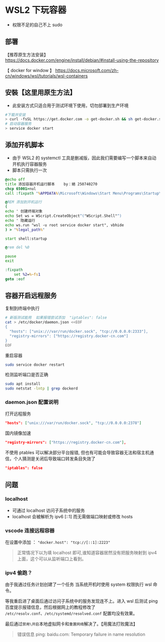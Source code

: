 # WSL2 下玩容器

+ 权限不足的自己不上 sudo

## 部署

【推荐原生方法安装】
<https://docs.docker.com/engine/install/debian/#install-using-the-repository>

【 docker for window 】
<https://docs.microsoft.com/zh-cn/windows/wsl/tutorials/wsl-containers>

## 安裝【这里用原生方法】

+ 此安装方式只适合用于测试环境下使用，切勿部署到生产环境

```bash
#下载并安装
> curl -fsSL https://get.docker.com -o get-docker.sh && sh get-docker.sh
# 启动容器服务
> service docker start
 ```

## 添加开机脚本

+ 由于 WSL2 的 systemctl 工具是删减版，因此我们需要编写一个脚本来自动开机执行容器服务
+ 脚本只需执行一次

```bat
@echo off
title 添加容器开机运行脚本    by：絕 250740270
chcp 65001>nul
call :fixpath "%APPDATA%\Microsoft\Windows\Start Menu\Programs\Startup\runDocker.vbs" legal_path

@REM 添加到开机运行
(
echo ' 创建终端对象
echo Set ws = WScript.CreateObject^("WScript.Shell"^)
echo ' 隐藏运行
echo ws.run "wsl -u root service docker start", vbhide
) > "%legal_path%"

start shell:startup

@rem del %0

pause
exit

:fixpath
    set %2=%~fs1
goto :eof
```

## 容器开启远程服务

复制到终端中执行

```bash
# 新版测试能用  如果报错尝试添加  "iptables": false
cat > /etc/docker/daemon.json <<EOF
{
  "hosts": ["unix:///var/run/docker.sock", "tcp://0.0.0.0:2333"],
  "registry-mirrors": ["https://registry.docker-cn.com"]
}
EOF
```

重启容器

```bash
sudo service docker restart
```

检测监听端口是否正确

```bash
sudo apt install
sudo netstat -lntp | grep dockerd
```

### daemon.json 配置说明

打开远程服务

```json
"hosts": ["unix:///var/run/docker.sock", "tcp://0.0.0.0:2378"]
```

国内镜像加速

```json
"registry-mirrors": ["https://registry.docker-cn.com"],
```

不使用 ptables 可以解决部分平台报错, 但也有可能会导致容器无法和宿主机通信，个人猜测是关闭后导致端口转发条目失效了

```json
"iptables": false
```

## 问题

### localhost

+ 可通过 localhost 访问子系统中的服务
+ localhost 会被解析为 ipv6 [::1] 而无需做端口映射或修改 hosts

### vscode 连接远程容器

在设置中添加 ：
`"docker.host": "tcp://[::1]:2223"`

>正常情况下以为填 localhost 即可,谁知道容器居然没有把服务映射到 ipv4 上面，这个可以从监听端口上看到。

### ipv4 偷跑？

由于我通过任务计划创建了一个任务 当系统开机时使用 system 权限执行 wsl 命令。

等我重启进了桌面后通过访问子系统中的服务发现连不上。进入 wsl 后测试 ping 百度提示报错信息，然后根据网上的教程修改了 `/etc/resolv.conf`、`/etc/systemd/resolved.conf` 配置均没有效果。

最后通过`禁用\开启`本地虚拟网卡和`重置网络`解决了。【用魔法打败魔法】

> 错误信息 ping: baidu.com: Temporary failure in name resolution
